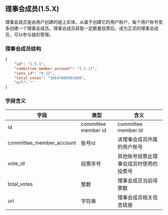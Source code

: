 ## 理事会成员(1.5.X)
理事会成员是由用户创建的链上实体，从属于创建它的用户账户，每个用户账号至多创建一个理事会成员。理事会成员获取一定数量投票后，成为正式的理事会成员，可以参与链的管理。

### 理事会成员结构
```json
{
    "id": "1.5.1",
    "committee_member_account": "1.2.17",
    "vote_id": "0:12",
    "total_votes": "36647860903060",
    "url": ""
}
```

### 字段含义
字段 | 类型 | 含义
---|---|---
id|committee member id| committee member id
committee_member_account|账号id|该理事会成员所属的用户账号
vote_id|投票序号|其他账号投票此理事会成员时使用的投票号
total_votes|整数| 理事会成员当前得票数
url|字符串|理事会成员相关信息链接
